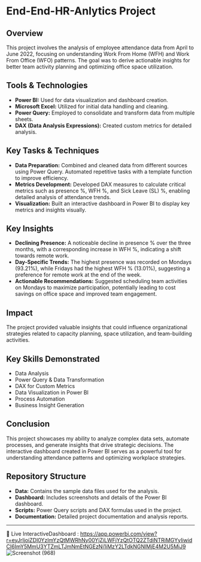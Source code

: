 # End-End-HR-Anlytics Project

## Overview
This project involves the analysis of employee attendance data from April to June 2022, focusing on understanding Work From Home (WFH) and Work From Office (WFO) patterns. The goal was to derive actionable insights for better team activity planning and optimizing office space utilization.

## Tools & Technologies
- **Power BI:** Used for data visualization and dashboard creation.
- **Microsoft Excel:** Utilized for initial data handling and cleaning.
- **Power Query:** Employed to consolidate and transform data from multiple sheets.
- **DAX (Data Analysis Expressions):** Created custom metrics for detailed analysis.

## Key Tasks & Techniques
- **Data Preparation:** Combined and cleaned data from different sources using Power Query. Automated repetitive tasks with a template function to improve efficiency.
- **Metrics Development:** Developed DAX measures to calculate critical metrics such as presence %, WFH %, and Sick Leave (SL) %, enabling detailed analysis of attendance trends.
- **Visualization:** Built an interactive dashboard in Power BI to display key metrics and insights visually.

## Key Insights
- **Declining Presence:** A noticeable decline in presence % over the three months, with a corresponding increase in WFH %, indicating a shift towards remote work.
- **Day-Specific Trends:** The highest presence was recorded on Mondays (93.21%), while Fridays had the highest WFH % (13.01%), suggesting a preference for remote work at the end of the week.
- **Actionable Recommendations:** Suggested scheduling team activities on Mondays to maximize participation, potentially leading to cost savings on office space and improved team engagement.

## Impact
The project provided valuable insights that could influence organizational strategies related to capacity planning, space utilization, and team-building activities.

## Key Skills Demonstrated
- Data Analysis
- Power Query & Data Transformation
- DAX for Custom Metrics
- Data Visualization in Power BI
- Process Automation
- Business Insight Generation

## Conclusion
This project showcases my ability to analyze complex data sets, automate processes, and generate insights that drive strategic decisions. The interactive dashboard created in Power BI serves as a powerful tool for understanding attendance patterns and optimizing workplace strategies.

## Repository Structure
- **Data:** Contains the sample data files used for the analysis.
- **Dashboard:** Includes screenshots and details of the Power BI dashboard.
- **Scripts:** Power Query scripts and DAX formulas used in the project.
- **Documentation:** Detailed project documentation and analysis reports.

---
🔗 Live InteractiveDashboard : https://app.powerbi.com/view?r=eyJrIjoiZDI0YzlmYzQtMWRhNy00YjZiLWFjYzQtOTQ2ZTdiNTRiMGYyIiwidCI6ImY5MmU3YTZmLTJmNmEtNGEzNi1iMzY2LTdkNGNlMjE4M2U5MiJ9
![Screenshot (968)](https://github.com/user-attachments/assets/24745458-f10a-4422-a6fc-2605eae7f228)
